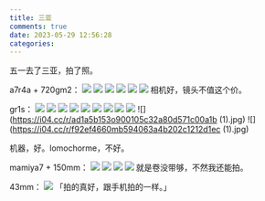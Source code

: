 ```yaml
---
title: 三亚
comments: true
date: 2023-05-29 12:56:28
categories:
---
```

五一去了三亚，拍了照。

a7r4a + 720gm2：
![](https://i04.cc/r/202305291200542.jpg)
![](https://i04.cc/r/202305291200521.jpg)
![](https://i04.cc/r/202305291200536.jpg)
![](https://i04.cc/r/202305291200535.jpg)
![](https://i04.cc/r/202305291200541.jpg)
![](https://i04.cc/r/202305291200534.jpg)
相机好，镜头不值这个价。


gr1s：
![](https://i04.cc/r/202305291200539.jpg)
![](https://i04.cc/r/202305291200530.JPG)
![](https://i04.cc/r/202305291200528.JPG)
![](https://i04.cc/r/202305291200525.JPG)
![](https://i04.cc/r/202305291200527.JPG)
![](https://i04.cc/r/202305291200531.JPG)
![](https://i04.cc/r/202305291200524.JPG)
![](https://i04.cc/r/202305291200529.JPG)
![](https://i04.cc/r/202305291200526.JPG)
![](https://i04.cc/r/ad1a5b153o900105c32a80d571c00a1b (1).jpg)
![](https://i04.cc/r/f92ef4660mb594063a4b202c1212d1ec (1).jpg)

机器，好。lomochorme，不好。


mamiya7 + 150mm：
![](https://i04.cc/r/202305291200538.jpg)
![](https://i04.cc/r/202305291200537.jpg)
![](https://i04.cc/r/202305291200533.jpg)
![](https://i04.cc/r/202305291200523.JPG)
就是卷没带够，不然我还能拍。

43mm：
![](https://i04.cc/r/202305291200532.jpg)
「拍的真好，跟手机拍的一样。」
